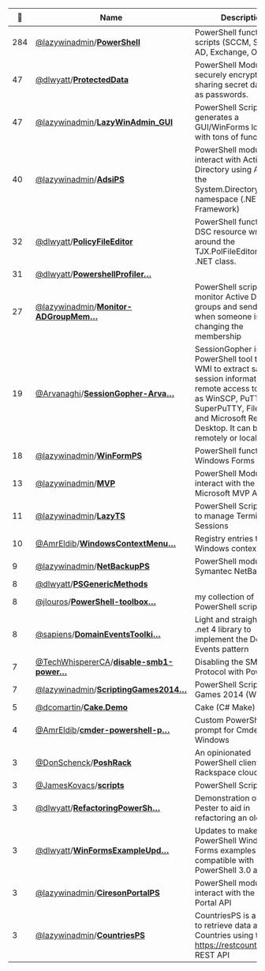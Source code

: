 |:star2: | Name | Description | 🌍|
|---|---|---|---|
|284|[@lazywinadmin](https://github.com/lazywinadmin)/[**PowerShell**](https://github.com/lazywinadmin/PowerShell)|PowerShell functions and scripts (SCCM, SCSM, AD, Exchange, O365, ...)|[:arrow_upper_right:](http://lazywinadmin.com)|
|47|[@dlwyatt](https://github.com/dlwyatt)/[**ProtectedData**](https://github.com/dlwyatt/ProtectedData)|PowerShell Module for securely encrypting and sharing secret data such as passwords.||
|47|[@lazywinadmin](https://github.com/lazywinadmin)/[**LazyWinAdmin_GUI**](https://github.com/lazywinadmin/LazyWinAdmin_GUI)|PowerShell Script that generates a GUI/WinForms loaded with tons of functions|[:arrow_upper_right:](http://lazywinadmin.github.io/LazyWinAdmin_GUI/)|
|40|[@lazywinadmin](https://github.com/lazywinadmin)/[**AdsiPS**](https://github.com/lazywinadmin/AdsiPS)|PowerShell module to interact with Active Directory using ADSI and the System.DirectoryServices namespace (.NET Framework)|[:arrow_upper_right:](http://www.lazywinadmin.com)|
|32|[@dlwyatt](https://github.com/dlwyatt)/[**PolicyFileEditor**](https://github.com/dlwyatt/PolicyFileEditor)|PowerShell functions and DSC resource wrappers around the TJX.PolFileEditor.PolFile .NET class.||
|31|[@dlwyatt](https://github.com/dlwyatt)/[**PowershellProfiler…**](https://github.com/dlwyatt/PowershellProfiler)|||
|27|[@lazywinadmin](https://github.com/lazywinadmin)/[**Monitor-ADGroupMem…**](https://github.com/lazywinadmin/Monitor-ADGroupMembership)|PowerShell script to monitor Active Directory groups and send an email when someone is changing the membership||
|19|[@Arvanaghi](https://github.com/Arvanaghi)/[**SessionGopher-Arva…**](https://github.com/Arvanaghi/SessionGopher-Arvanaghi)|SessionGopher is a PowerShell tool that uses WMI to extract saved session information for remote access tools such as WinSCP, PuTTY, SuperPuTTY, FileZilla, and Microsoft Remote Desktop. It can be run remotely or locally.|[:arrow_upper_right:](https://arvanaghi.com)|
|18|[@lazywinadmin](https://github.com/lazywinadmin)/[**WinFormPS**](https://github.com/lazywinadmin/WinFormPS)|PowerShell functions for Windows Forms controls|[:arrow_upper_right:](http://www.lazywinadmin.com)|
|13|[@lazywinadmin](https://github.com/lazywinadmin)/[**MVP**](https://github.com/lazywinadmin/MVP)|PowerShell Module to interact with the Microsoft MVP API||
|11|[@lazywinadmin](https://github.com/lazywinadmin)/[**LazyTS**](https://github.com/lazywinadmin/LazyTS)|PowerShell Script (GUI) to manage Terminal Sessions|[:arrow_upper_right:](http://lazywinadmin.com)|
|10|[@AmrEldib](https://github.com/AmrEldib)/[**WindowsContextMenu…**](https://github.com/AmrEldib/WindowsContextMenuCustomizations)|Registry entries to modify Windows context menu||
|9|[@lazywinadmin](https://github.com/lazywinadmin)/[**NetBackupPS**](https://github.com/lazywinadmin/NetBackupPS)|PowerShell module for Symantec NetBackup||
|8|[@dlwyatt](https://github.com/dlwyatt)/[**PSGenericMethods**](https://github.com/dlwyatt/PSGenericMethods)|||
|8|[@jlouros](https://github.com/jlouros)/[**PowerShell-toolbox…**](https://github.com/jlouros/PowerShell-toolbox)|my collection of PowerShell scripts||
|8|[@sapiens](https://github.com/sapiens)/[**DomainEventsToolki…**](https://github.com/sapiens/DomainEventsToolkit)|Light and straightforward .net 4 library to implement the Domain Events pattern||
|7|[@TechWhispererCA](https://github.com/TechWhispererCA)/[**disable-smb1-power…**](https://github.com/TechWhispererCA/disable-smb1-powershell)|Disabling the SMB1 Protocol with PowerShell||
|7|[@lazywinadmin](https://github.com/lazywinadmin)/[**ScriptingGames2014…**](https://github.com/lazywinadmin/ScriptingGames2014Winter)|PowerShell Scripting Games 2014 (Winter)||
|5|[@dcomartin](https://github.com/dcomartin)/[**Cake.Demo**](https://github.com/dcomartin/Cake.Demo)|Cake (C# Make) Demo|[:arrow_upper_right:](http://codeopinion.com/)|
|4|[@AmrEldib](https://github.com/AmrEldib)/[**cmder-powershell-p…**](https://github.com/AmrEldib/cmder-powershell-powerline-prompt)|Custom PowerShell prompt for Cmder on Windows ||
|3|[@DonSchenck](https://github.com/DonSchenck)/[**PoshRack**](https://github.com/DonSchenck/PoshRack)|An opinionated PowerShell client for the Rackspace cloud.||
|3|[@JamesKovacs](https://github.com/JamesKovacs)/[**scripts**](https://github.com/JamesKovacs/scripts)|PowerShell Scripts|[:arrow_upper_right:](http://jameskovacs.com)|
|3|[@dlwyatt](https://github.com/dlwyatt)/[**RefactoringPowerSh…**](https://github.com/dlwyatt/RefactoringPowerShellWithPester)|Demonstration of using Pester to aid in refactoring an old script||
|3|[@dlwyatt](https://github.com/dlwyatt)/[**WinFormsExampleUpd…**](https://github.com/dlwyatt/WinFormsExampleUpdates)|Updates to make TechNet PowerShell Windows Forms examples compatible with PowerShell 3.0 and later||
|3|[@lazywinadmin](https://github.com/lazywinadmin)/[**CiresonPortalPS**](https://github.com/lazywinadmin/CiresonPortalPS)|PowerShell module to interact with the Cireson Portal API||
|3|[@lazywinadmin](https://github.com/lazywinadmin)/[**CountriesPS**](https://github.com/lazywinadmin/CountriesPS)|CountriesPS is a module to retrieve data about Countries using the https://restcountries.eu/ REST API||

